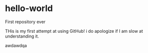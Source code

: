 hello-world
===========

First repository ever

THis is my first attempt at using GitHub!
i do apologize if I am slow at understanding it.

awdawdqa
